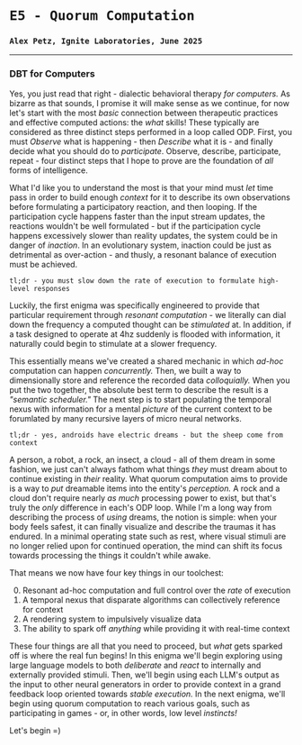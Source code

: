 # `E5 - Quorum Computation`
### `Alex Petz, Ignite Laboratories, June 2025`

---

### DBT for Computers
Yes, you just read that right - dialectic behavioral therapy _for computers._  As bizarre as that sounds, I promise
it will make sense as we continue, for now let's start with the most _basic_ connection between therapeutic practices
and effective computed actions: the _what_ skills!  These typically are considered as three distinct steps performed
in a loop called ODP.  First, you must _Observe_ what is happening - then _Describe_ what it is - and finally decide
what you should do to _participate_.  Observe, describe, participate, repeat - four distinct steps that I hope to prove
are the foundation of _all_ forms of intelligence.

What I'd like you to understand the most is that your mind must _let_ time pass in order to build enough
_context_ for it to describe its own observations before formulating a participatory reaction, and then looping.  If
the participation cycle happens faster than the input stream updates, the reactions wouldn't be well formulated - but
if the participation cycle happens excessively slower than reality updates, the system could be in danger of
_inaction_.  In an evolutionary system, inaction could be just as detrimental as over-action - and thusly, a resonant
balance of execution must be achieved.

    tl;dr - you must slow down the rate of execution to formulate high-level responses

Luckily, the first enigma was specifically engineered to provide that particular requirement through _resonant
computation_ - we literally can dial down the frequency a computed thought can be _stimulated_ at.  In addition, if a
task designed to operate at 4hz suddenly is flooded with information, it naturally could begin to stimulate at a slower
frequency.

This essentially means we've created a shared mechanic in which _ad-hoc_ computation can happen _concurrently._  Then, we
built a way to dimensionally store and reference the recorded data _colloquially._  When you put the two together, the
absolute best term to describe the result is a _"semantic scheduler."_  The next step is to start populating the temporal 
nexus with information for a mental _picture_ of the current context to be forumlated by many recursive layers of micro 
neural networks.

    tl;dr - yes, androids have electric dreams - but the sheep come from context

A person, a robot, a rock, an insect, a cloud - all of them dream in some fashion, we just can't always fathom what
things _they_ must dream about to continue existing in _their_ reality.  What quorum computation aims to provide is a
way to _put_ dreamable items into the entity's _perception._  A rock and a cloud don't require nearly _as much_
processing power to exist, but that's truly the _only_ difference in each's ODP loop.  While I'm a long way 
from describing the process of _using_ dreams, the notion is simple: when your body feels safest, it can finally 
visualize and describe the traumas it has endured.  In a minimal operating state such as rest, where visual stimuli 
are no longer relied upon for continued operation, the mind can shift its focus towards processing the things it couldn't 
while awake.

That means we now have four key things in our toolchest:

0. Resonant ad-hoc computation and full control over the _rate_ of execution
1. A temporal nexus that disparate algorithms can collectively reference for context
2. A rendering system to impulsively visualize data
3. The ability to spark off _anything_ while providing it with real-time context

These four things are all that you need to proceed, but _what_ gets sparked off is where the real fun begins!  In this
enigma we'll begin exploring using large language models to both _deliberate_ and _react_ to internally and externally
provided stimuli.  Then, we'll begin using each LLM's output as the input to other neural generators in order to
provide context in a grand feedback loop oriented towards _stable execution._  In the next enigma, we'll begin using
quorum computation to reach various goals, such as participating in games - or, in other words, low level _instincts!_

Let's begin =)